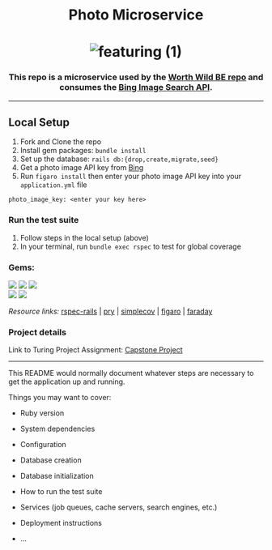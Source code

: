 # <div align="center">Photo Microservice</div>

# <div align="center">![featuring (1)](https://user-images.githubusercontent.com/87088092/162068012-1f7c5c71-915e-40f6-a39f-71cafac3c702.png)
</div>

### <div align="center">This repo is a microservice used by the [Worth Wild BE repo](https://github.com/Worth-Wild/worth_wild_be) and consumes the [Bing Image Search API](https://www.microsoft.com/en-us/bing/apis/bing-image-search-api).</div>

<hr>

## Local Setup

1. Fork and Clone the repo
2. Install gem packages: `bundle install`
3. Set up the database: `rails db:{drop,create,migrate,seed}`
4. Get a photo image API key from [Bing](https://www.microsoft.com/en-us/bing/apis/bing-image-search-api)
5. Run `figaro install` then enter your photo image API key into your `application.yml` file 
```
photo_image_key: <enter your key here>
```

### Run the test suite 

1.  Follow steps in the local setup (above)
2.  In your terminal, run `bundle exec rspec` to test for global coverage


### Gems:

<p>
  <img src="https://img.shields.io/badge/rspec--rails-b81818.svg?&style=flaste&logo=rubygems&logoColor=white" />
  <img src="https://img.shields.io/badge/pry-b81818.svg?&style=flaste&logo=rubygems&logoColor=white" />   
  <img src="https://img.shields.io/badge/simplecov-b81818.svg?&style=flaste&logo=rubygems&logoColor=white" />  
  </br>
  <img src="https://img.shields.io/badge/figaro-b81818.svg?&style=flaste&logo=rubygems&logoColor=white" />  
  <img src="https://img.shields.io/badge/faraday-b81818.svg?&style=flaste&logo=rubygems&logoColor=white" />
</p>

*Resource links:*
[rspec-rails](https://github.com/rspec/rspec-rails) | [pry](https://github.com/pry/pry) | [simplecov](https://github.com/simplecov-ruby/simplecov) | [figaro](https://medium.com/@MinimalGhost/the-figaro-gem-an-easier-way-to-securely-configure-rails-applications-c6f963b7e993) | [faraday](https://github.com/lostisland/faraday)

### Project details

Link to Turing Project Assignment: [Capstone Project](https://mod4.turing.edu/projects/capstone/)

<hr>


This README would normally document whatever steps are necessary to get the
application up and running.

Things you may want to cover:

* Ruby version

* System dependencies

* Configuration

* Database creation

* Database initialization

* How to run the test suite

* Services (job queues, cache servers, search engines, etc.)

* Deployment instructions

* ...
